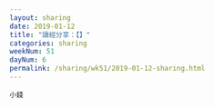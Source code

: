 ```yaml
---
layout: sharing
date: 2019-01-12
title: "讀經分享：【】"
categories: sharing
weekNum: 51
dayNum: 6
permalink: /sharing/wk51/2019-01-12-sharing.html
---
```



`小錢`
